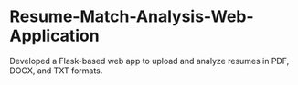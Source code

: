 # Resume-Match-Analysis-Web-Application
Developed a Flask-based web app to upload and analyze resumes in PDF, DOCX, and TXT formats.

